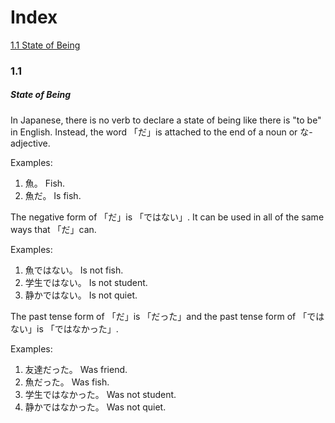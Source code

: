 # Index
[1.1 State of Being](#1.1)

### 1.1
##### State of Being

In Japanese, there is no verb to declare a state of being like there is "to be" in English. Instead, the word 「だ」is attached to the end of a noun or な-adjective.

Examples: 
1. 魚。   Fish.
2. 魚だ。 Is fish.

The negative form of 「だ」is 「ではない」. It can be used in all of the same ways that 「だ」can.

Examples:
1. 魚ではない。   Is not fish.
2. 学生ではない。 Is not student.
3. 静かではない。 Is not quiet.

The past tense form of 「だ」is 「だった」and the past tense form of 「ではない」is 「ではなかった」.

Examples:
1. 友達だった。   Was friend.
2. 魚だった。   Was fish.
3. 学生ではなかった。  Was not student.
4. 静かではなかった。  Was not quiet.
